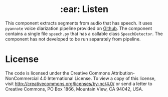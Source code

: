 <div align="center">
<h1>
    :ear: Listen 
</h1>
</div>

This component extracts segments from audio that has speech. It uses `pyannote` voice diarization pipeline provided on [Github](https://github.com/pyannote/pyannote-audio). The component contains a single file `speech.py` that has a callable class `SpeechDetector`. The component has not developed to be run separately from pipeline.

# License

The code is licensed under the Creative Commons Attribution-NonCommercial 4.0 International License. To view a copy of this license, visit http://creativecommons.org/licenses/by-nc/4.0/ or send a letter to Creative Commons, PO Box 1866, Mountain View, CA 94042, USA.